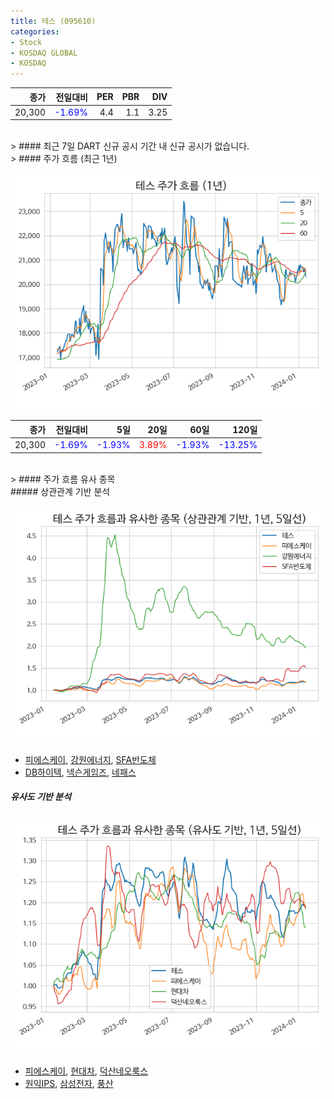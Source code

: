 ```yaml
---
title: 테스 (095610)
categories:
- Stock
- KOSDAQ GLOBAL
- KOSDAQ
---
```


|종가|전일대비|PER|PBR|DIV|
|---:|-------:|--:|--:|--:|
|20,300|<span style="color: blue">-1.69%</span>|4.4|1.1|3.25|

<!-- more -->

<br>
> #### 최근 7일 DART 신규 공시
기간 내 신규 공시가 없습니다.

<br>
> #### 주가 흐름 (최근 1년)

![095610](/assets/images/stock/095610.png)

|종가|전일대비|5일|20일|60일|120일|
|---:|-------:|--:|---:|---:|----:|
|20,300|<span style="color: blue">-1.69%</span>|<span style="color: blue">-1.93%</span>|<span style="color: red">3.89%</span>|<span style="color: blue">-1.93%</span>|<span style="color: blue">-13.25%</span>|

<br>
> #### 주가 흐름 유사 종목
<br>
##### 상관관계 기반 분석

![095610](/assets/images/stock/095610_corr.png)
- [피에스케이](/319660/), [강원에너지](/114190/), [SFA반도체](/036540/)
- [DB하이텍](/000990/), [넥슨게임즈](/225570/), [네패스](/033640/)

##### 유사도 기반 분석

![095610](/assets/images/stock/095610_sim.png)
- [피에스케이](/319660/), [현대차](/005380/), [덕산네오룩스](/213420/)
- [원익IPS](/240810/), [삼성전자](/005930/), [풍산](/103140/)